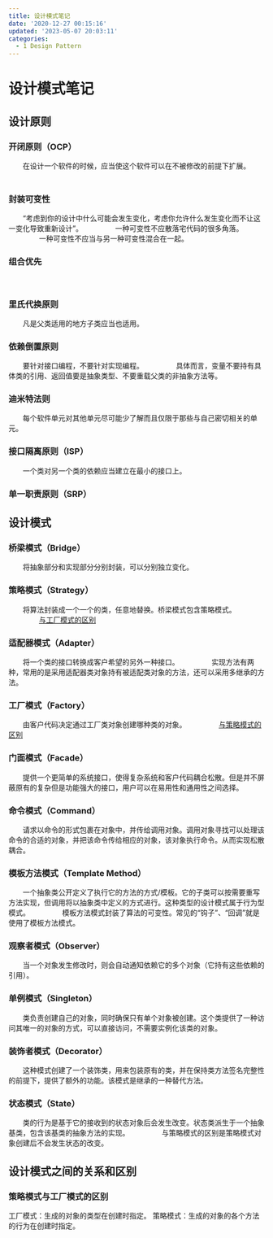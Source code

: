 ```yaml
---
title: 设计模式笔记
date: '2020-12-27 00:15:16'
updated: '2023-05-07 20:03:11'
categories:
  - 1 Design Pattern
---
```


# 设计模式笔记

## 设计原则

### 开闭原则（OCP）

　　在设计一个软件的时候，应当使这个软件可以在不被修改的前提下扩展。
　　
### 封装可变性

　　“考虑到你的设计中什么可能会发生变化，考虑你允许什么发生变化而不让这一变化导致重新设计”。
　　
　　一种可变性不应散落宅代码的很多角落。
　　
　　一种可变性不应当与另一种可变性混合在一起。
　　
### 组合优先


　　
### 里氏代换原则

　　凡是父类适用的地方子类应当也适用。
　　
### 依赖倒置原则

　　要针对接口编程，不要针对实现编程。
　　
　　具体而言，变量不要持有具体类的引用、返回值要是抽象类型、不要重载父类的非抽象方法等。
　　
### 迪米特法则

　　每个软件单元对其他单元尽可能少了解而且仅限于那些与自己密切相关的单元。
　　
### 接口隔离原则（ISP）

　　一个类对另一个类的依赖应当建立在最小的接口上。
　　
### 单一职责原则（SRP）



## 设计模式

### 桥梁模式（Bridge）

　　将抽象部分和实现部分分别封装，可以分别独立变化。

### 策略模式（Strategy）

　　将算法封装成一个一个的类，任意地替换。桥梁模式包含策略模式。
　　
　　[与工厂模式的区别](#策略模式与工厂模式的区别)

### 适配器模式（Adapter）

　　将一个类的接口转换成客户希望的另外一种接口。
　　
　　实现方法有两种，常用的是采用适配器类对象持有被适配类对象的方法，还可以采用多继承的方法。

### 工厂模式（Factory）

　　由客户代码决定通过工厂类对象创建哪种类的对象。
　　
　　[与策略模式的区别](#策略模式与工厂模式的区别)

### 门面模式（Facade）

　　提供一个更简单的系统接口，使得复杂系统和客户代码耦合松散。但是并不屏蔽原有的复杂但是功能强大的接口，用户可以在易用性和通用性之间选择。

### 命令模式（Command）

　　请求以命令的形式包裹在对象中，并传给调用对象。调用对象寻找可以处理该命令的合适的对象，并把该命令传给相应的对象，该对象执行命令。从而实现松散耦合。

### 模板方法模式（Template Method）

　　一个抽象类公开定义了执行它的方法的方式/模板。它的子类可以按需要重写方法实现，但调用将以抽象类中定义的方式进行。这种类型的设计模式属于行为型模式。
　　
　　模板方法模式封装了算法的可变性。常见的“钩子”、“回调”就是使用了模板方法模式。

### 观察者模式（Observer）

　　当一个对象发生修改时，则会自动通知依赖它的多个对象（它持有这些依赖的引用）。

### 单例模式（Singleton）

　　类负责创建自己的对象，同时确保只有单个对象被创建。这个类提供了一种访问其唯一的对象的方式，可以直接访问，不需要实例化该类的对象。

### 装饰者模式（Decorator）

　　这种模式创建了一个装饰类，用来包装原有的类，并在保持类方法签名完整性的前提下，提供了额外的功能。该模式是继承的一种替代方法。

### 状态模式（State）

　　类的行为是基于它的接收到的状态对象后会发生改变。状态类派生于一个抽象基类，包含该基类的抽象方法的实现。
　　
　　与策略模式的区别是策略模式对象创建后不会发生状态的改变。
　　
## 设计模式之间的关系和区别

### 策略模式与工厂模式的区别

工厂模式：生成的对象的类型在创建时指定。
策略模式：生成的对象的各个方法的行为在创建时指定。
